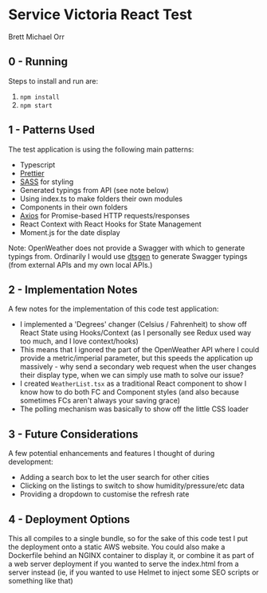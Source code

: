 # Service Victoria React Test
Brett Michael Orr

## 0 - Running

Steps to install and run are:

1. `npm install`
2. `npm start`

## 1 - Patterns Used

The test application is using the following main patterns:

* Typescript
* [Prettier](https://prettier.io/)
* [SASS](https://sass-lang.com/) for styling
* Generated typings from API (see note below)
* Using index.ts to make folders their own modules
* Components in their own folders
* [Axios](https://github.com/axios/axios) for Promise-based HTTP requests/responses
* React Context with React Hooks for State Management
* Moment.js for the date display

Note: OpenWeather does not provide a Swagger with which to generate typings from. Ordinarily I would use [dtsgen](https://www.npmjs.com/package/dtsgenerator) to generate Swagger typings (from external APIs and my own local APIs.)

## 2 - Implementation Notes

A few notes for the implementation of this code test application:

* I implemented a 'Degrees' changer (Celsius / Fahrenheit) to show off React State using Hooks/Context (as I personally see Redux used way too much, and I love context/hooks)
* This means that I ignored the part of the OpenWeather API where I could provide a metric/imperial parameter, but this speeds the application up massively - why send a secondary web request when the user changes their display type, when we can simply use math to solve our issue?
* I created `WeatherList.tsx` as a traditional React component to show I know how to do both FC and Component styles (and also because sometimes FCs aren't always your saving grace)
* The polling mechanism was basically to show off the little CSS loader

## 3 - Future Considerations

A few potential enhancements and features I thought of during development:

* Adding a search box to let the user search for other cities
* Clicking on the listings to switch to show humidity/pressure/etc data
* Providing a dropdown to customise the refresh rate

## 4 - Deployment Options

This all compiles to a single bundle, so for the sake of this code test I put the deployment onto a static AWS website.
You could also make a Dockerfile behind an NGINX container to display it, or combine it as part of a web server deployment if you wanted to serve the index.html from a server instead (ie, if you wanted to use Helmet to inject some SEO scripts or something like that)
